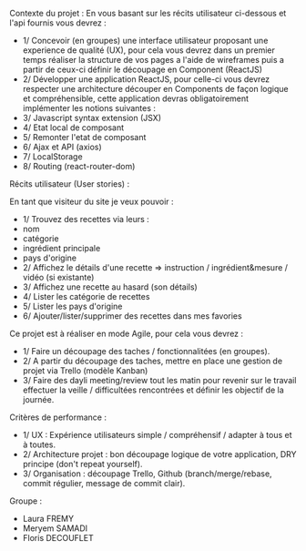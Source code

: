 Contexte du projet :
En vous basant sur les récits utilisateur ci-dessous et l'api fournis vous devrez :
- 1/ Concevoir (en groupes) une interface utilisateur proposant une experience de qualité (UX), pour cela vous devrez dans un premier temps réaliser la structure de vos pages a l'aide de wireframes puis a partir de ceux-ci définir le découpage en Component (ReactJS)
- 2/ Développer une application ReactJS, pour celle-ci vous devrez respecter une architecture découper en Components de façon logique et compréhensible, cette application devras obligatoirement implémenter les notions suivantes :
- 3/ Javascript syntax extension (JSX)
- 4/ Etat local de composant
- 5/ Remonter l'etat de composant
- 6/ Ajax et API (axios)
- 7/ LocalStorage
- 8/ Routing (react-router-dom)

Récits utilisateur (User stories) :

En tant que visiteur du site je veux pouvoir :
- 1/ Trouvez des recettes via leurs :
 - nom
 - catégorie
 - ingrédient principale
 - pays d'origine
- 2/ Affichez le détails d'une recette => instruction / ingrédient&mesure / vidéo (si existante)
- 3/ Affichez une recette au hasard (son détails)
- 4/ Lister les catégorie de recettes
- 5/ Lister les pays d'origine
- 6/ Ajouter/lister/supprimer des recettes dans mes favories

Ce projet est à réaliser en mode Agile, pour cela vous devrez :

- 1/ Faire un découpage des taches / fonctionnalitées (en groupes).
- 2/ A partir du découpage des taches, mettre en place une gestion de projet via Trello (modèle Kanban)
- 3/ Faire des dayli meeting/review tout les matin pour revenir sur le travail effectuer la veille / difficultées rencontrées et définir les objectif de la journée.

Critères de performance :
- 1/ UX : Expérience utilisateurs simple / compréhensif / adapter à tous et à toutes.
- 2/ Architecture projet : bon découpage logique de votre application, DRY principe (don't repeat yourself).
- 3/ Organisation : découpage Trello, Github (branch/merge/rebase, commit régulier, message de commit clair).

Groupe : 
- Laura FREMY
- Meryem SAMADI
- Floris DECOUFLET
